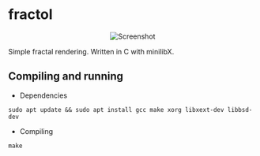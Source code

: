 # fractol
<div style="text-align: center;">

![Screenshot](https://i.imgur.com/A9mhp9j.png)

</div>
Simple fractal rendering. Written in C with minilibX.

## Compiling and running
* Dependencies
```
sudo apt update && sudo apt install gcc make xorg libxext-dev libbsd-dev
```
* Compiling
```
make
```